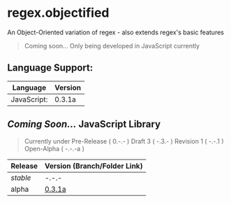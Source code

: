 # regex.objectified
An Object-Oriented variation of regex - also extends regex's basic features

> Coming soon... Only being developed in JavaScript currently

## Language Support:

| Language    | Version |
| ----------- | ------- |
| JavaScript: | 0.3.1a  |

## *Coming Soon...* JavaScript Library

> Currently under Pre-Release ( 0.-.- ) Draft 3 ( -.3.- ) Revision 1 ( -.-.1 ) Open-Alpha ( -.-.-a )

| Release  | Version (Branch/Folder Link)                                                       |
| -------- | ---------------------------------------------------------------------------------- |
| *stable* | -.-.-                                                                              |
| alpha    | [0.3.1a](https://github.com/smartguy1196/regex.objectified/tree/JavaScript-0.3.1a) |
